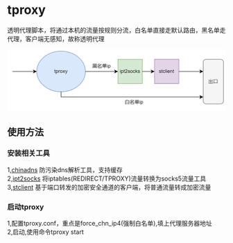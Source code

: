 # tproxy
透明代理脚本，将通过本机的流量按规则分流，白名单直接走默认路由，黑名单走代理，客户端无感知，故称透明代理

![tproxy](doc/tproxy.drawio.png)<br>
## 使用方法
### 安装相关工具
1,[chinadns](https://github.com/0990/chinadns) 防污染dns解析工具，支持缓存<br>
2,[ipt2socks](https://github.com/zfl9/ipt2socks)  将iptables(REDIRECT/TPROXY)流量转换为socks5流量工具<br>
3,[stclient](https://github.com/0990/stunnel) 基于端口转发的加密安全通道的客户端，将普通流量转成加密流量<br>

### 启动tproxy
1,配置tproxy.conf，重点是force_chn_ip4(强制白名单),填上代理服务器地址<br>
2,启动,使用命令tproxy start<br>

